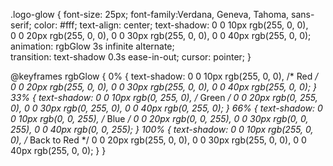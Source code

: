 .logo-glow {
    font-size: 25px;
    font-family:Verdana, Geneva, Tahoma, sans-serif;
    color: #fff;
    text-align: center;
    text-shadow: 0 0 10px rgb(255, 0, 0),  
                 0 0 20px rgb(255, 0, 0), 
                 0 0 30px rgb(255, 0, 0), 
                 0 0 40px rgb(255, 0, 0); 
    animation: rgbGlow 3s infinite alternate;  
    transition: text-shadow 0.3s ease-in-out;
    cursor: pointer;
}

@keyframes rgbGlow {
    0% {
      text-shadow: 0 0 10px rgb(255, 0, 0),   /* Red */
                   0 0 20px rgb(255, 0, 0),
                   0 0 30px rgb(255, 0, 0),
                   0 0 40px rgb(255, 0, 0);
    }
    33% {
      text-shadow: 0 0 10px rgb(0, 255, 0),   /* Green */
                   0 0 20px rgb(0, 255, 0),
                   0 0 30px rgb(0, 255, 0),
                   0 0 40px rgb(0, 255, 0);
    }
    66% {
      text-shadow: 0 0 10px rgb(0, 0, 255),   /* Blue */
                   0 0 20px rgb(0, 0, 255),
                   0 0 30px rgb(0, 0, 255),
                   0 0 40px rgb(0, 0, 255);
    }
    100% {
      text-shadow: 0 0 10px rgb(255, 0, 0),   /* Back to Red */
                   0 0 20px rgb(255, 0, 0),
                   0 0 30px rgb(255, 0, 0),
                   0 0 40px rgb(255, 0, 0);
    }
  }